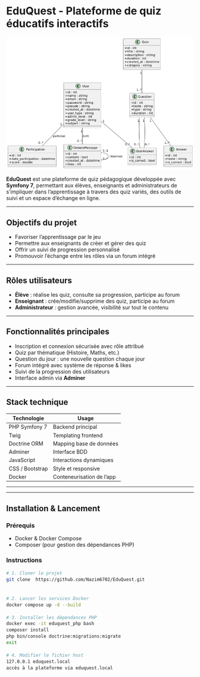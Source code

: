 #  EduQuest - Plateforme de quiz éducatifs interactifs

![Diagramme de classes](public/images/diagramme_classe.png)

**EduQuest** est une plateforme de quiz pédagogique développée avec **Symfony 7**, permettant aux élèves, enseignants et administrateurs de s’impliquer dans l’apprentissage à travers des quiz variés, des outils de suivi et un espace d’échange en ligne.

---

## Objectifs du projet

- Favoriser l’apprentissage par le jeu
- Permettre aux enseignants de créer et gérer des quiz
- Offrir un suivi de progression personnalisé
- Promouvoir l’échange entre les rôles via un forum intégré

---

##  Rôles utilisateurs

-  **Élève** : réalise les quiz, consulte sa progression, participe au forum
-  **Enseignant** : crée/modifie/supprime des quiz, participe au forum
-  **Administrateur** : gestion avancée, visibilité sur tout le contenu

---

##  Fonctionnalités principales

-  Inscription et connexion sécurisée avec rôle attribué
-  Quiz par thématique (Histoire, Maths, etc.)
-  Question du jour : une nouvelle question chaque jour
-  Forum intégré avec système de réponse & likes
-  Suivi de la progression des utilisateurs
-  Interface admin via **Adminer**

---

##  Stack technique

| Technologie     | Usage                           |
|----------------|----------------------------------|
| PHP Symfony 7   | Backend principal                |
| Twig            | Templating frontend              |
| Doctrine ORM    | Mapping base de données          |
| Adminer         | Interface BDD              |
| JavaScript      | Interactions dynamiques          |
| CSS / Bootstrap | Style et responsive              |
| Docker          | Conteneurisation de l’app        |

---


---

##  Installation & Lancement

###  Prérequis

- Docker & Docker Compose
- Composer (pour gestion des dépendances PHP)

###  Instructions

```bash
# 1. Cloner le projet
git clone  https://github.com/Nazim6702/EduQuest.git


# 2. Lancer les services Docker
docker compose up -d --build

# 3. Installer les dépendances PHP
docker exec -it eduquest_php bash
composer install
php bin/console doctrine:migrations:migrate
exit

# 4. Modifier le fichier host
127.0.0.1 eduquest.local
accès à la plateforme via eduquest.local

